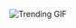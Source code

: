 
<!-- GIF_SECTION -->
![Trending GIF](https://media4.giphy.com/media/v1.Y2lkPThiYjIxNzcyb3d4ZzdzbWJwZXd5Y2JsMjZjY2lpdTdweW4xYjR4eTNoMGN5bnM2cSZlcD12MV9naWZzX3NlYXJjaCZjdD1n/An7V0fylHZKGYd7dxw/giphy.gif)
<!-- END_GIF_SECTION -->
